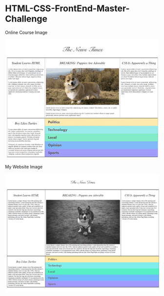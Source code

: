 # HTML-CSS-FrontEnd-Master-Challenge

Online Course Image

<img src='Online-Picture.png'>

My Website Image

<img src="My-Website-Picture.png">
